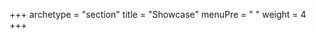+++
archetype = "section"
title = "Showcase"
menuPre = "<i class='fas fa-eye'></i> "
weight = 4
+++
